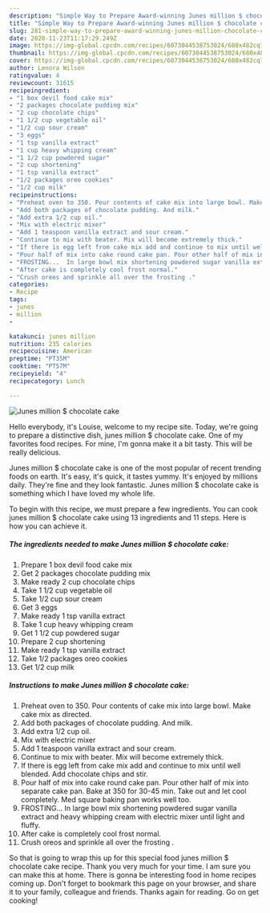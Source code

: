 ```yaml
---
description: "Simple Way to Prepare Award-winning Junes million $ chocolate cake"
title: "Simple Way to Prepare Award-winning Junes million $ chocolate cake"
slug: 281-simple-way-to-prepare-award-winning-junes-million-chocolate-cake
date: 2020-11-23T11:17:29.249Z
image: https://img-global.cpcdn.com/recipes/6073044538753024/680x482cq70/junes-million-chocolate-cake-recipe-main-photo.jpg
thumbnail: https://img-global.cpcdn.com/recipes/6073044538753024/680x482cq70/junes-million-chocolate-cake-recipe-main-photo.jpg
cover: https://img-global.cpcdn.com/recipes/6073044538753024/680x482cq70/junes-million-chocolate-cake-recipe-main-photo.jpg
author: Lenora Wilson
ratingvalue: 4
reviewcount: 31615
recipeingredient:
- "1 box devil food cake mix"
- "2 packages chocolate pudding mix"
- "2 cup chocolate chips"
- "1 1/2 cup vegetable oil"
- "1/2 cup sour cream"
- "3 eggs"
- "1 tsp vanilla extract"
- "1 cup heavy whipping cream"
- "1 1/2 cup powdered sugar"
- "2 cup shortening"
- "1 tsp vanilla extract"
- "1/2 packages oreo cookies"
- "1/2 cup milk"
recipeinstructions:
- "Preheat oven to 350. Pour contents of cake mix into large bowl. Make cake mix as directed."
- "Add both packages of chocolate pudding. And milk."
- "Add extra 1/2 cup oil."
- "Mix with electric mixer"
- "Add 1 teaspoon vanilla extract and sour cream."
- "Continue to mix with beater. Mix will become extremely thick."
- "If there is egg left from cake mix add and continue to mix until well blended. Add chocolate chips and stir."
- "Pour half of mix into cake round cake pan. Pour other half of mix into separate cake pan. Bake at 350 for 30-45 min. Take out and let cool completely.  Med square baking pan works well too."
- "FROSTING...  In large bowl mix shortening powdered sugar vanilla extract and heavy whipping cream with electric mixer until light and fluffy."
- "After cake is completely cool frost normal."
- "Crush oreos and sprinkle all over the frosting ."
categories:
- Recipe
tags:
- junes
- million
- 

katakunci: junes million  
nutrition: 235 calories
recipecuisine: American
preptime: "PT35M"
cooktime: "PT57M"
recipeyield: "4"
recipecategory: Lunch

---
```



![Junes million $ chocolate cake](https://img-global.cpcdn.com/recipes/6073044538753024/680x482cq70/junes-million-chocolate-cake-recipe-main-photo.jpg)

Hello everybody, it's Louise, welcome to my recipe site. Today, we're going to prepare a distinctive dish, junes million $ chocolate cake. One of my favorites food recipes. For mine, I'm gonna make it a bit tasty. This will be really delicious.



Junes million $ chocolate cake is one of the most popular of recent trending foods on earth. It's easy, it's quick, it tastes yummy. It's enjoyed by millions daily. They're fine and they look fantastic. Junes million $ chocolate cake is something which I have loved my whole life.


To begin with this recipe, we must prepare a few ingredients. You can cook junes million $ chocolate cake using 13 ingredients and 11 steps. Here is how you can achieve it.

<!--inarticleads1-->

##### The ingredients needed to make Junes million $ chocolate cake:

1. Prepare 1 box devil food cake mix
1. Get 2 packages chocolate pudding mix
1. Make ready 2 cup chocolate chips
1. Take 1 1/2 cup vegetable oil
1. Take 1/2 cup sour cream
1. Get 3 eggs
1. Make ready 1 tsp vanilla extract
1. Take 1 cup heavy whipping cream
1. Get 1 1/2 cup powdered sugar
1. Prepare 2 cup shortening
1. Make ready 1 tsp vanilla extract
1. Take 1/2 packages oreo cookies
1. Get 1/2 cup milk




<!--inarticleads2-->

##### Instructions to make Junes million $ chocolate cake:

1. Preheat oven to 350. Pour contents of cake mix into large bowl. Make cake mix as directed.
1. Add both packages of chocolate pudding. And milk.
1. Add extra 1/2 cup oil.
1. Mix with electric mixer
1. Add 1 teaspoon vanilla extract and sour cream.
1. Continue to mix with beater. Mix will become extremely thick.
1. If there is egg left from cake mix add and continue to mix until well blended. Add chocolate chips and stir.
1. Pour half of mix into cake round cake pan. Pour other half of mix into separate cake pan. Bake at 350 for 30-45 min. Take out and let cool completely.  Med square baking pan works well too.
1. FROSTING...  In large bowl mix shortening powdered sugar vanilla extract and heavy whipping cream with electric mixer until light and fluffy.
1. After cake is completely cool frost normal.
1. Crush oreos and sprinkle all over the frosting .




So that is going to wrap this up for this special food junes million $ chocolate cake recipe. Thank you very much for your time. I am sure you can make this at home. There is gonna be interesting food in home recipes coming up. Don't forget to bookmark this page on your browser, and share it to your family, colleague and friends. Thanks again for reading. Go on get cooking!
